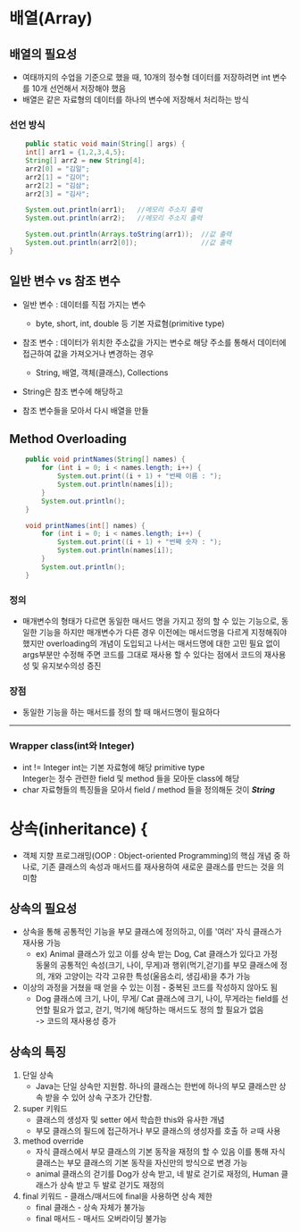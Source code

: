# 배열(Array)

## 배열의 필요성
- 여태까지의 수업을 기준으로 했을 때, 10개의 정수형 데이터를 저장하려면 int 변수를 10개 선언해서 저장해야 했음
- 배열은 같은 자료형의 데이터를 하나의 변수에 저장해서 처리하는 방식

### 선언 방식
```java
    public static void main(String[] args) {
    int[] arr1 = {1,2,3,4,5};
    String[] arr2 = new String[4];
    arr2[0] = "김일";
    arr2[1] = "김이";
    arr2[2] = "김삼";
    arr2[3] = "김사";

    System.out.println(arr1);   //메모리 주소지 출력
    System.out.println(arr2);   //메모리 주소지 출력

    System.out.println(Arrays.toString(arr1));  //값 출력
    System.out.println(arr2[0]);                //값 출력
}
```

## 일반 변수 vs 참조 변수
- 일반 변수 : 데이터를 직접 가지는 변수
  - byte, short, int, double 등 기본 자료혐(primitive type)
- 참조 변수 : 데이터가 위치한 주소값을 가지는 변수로 해당 주소를 통해서 데이터에 접근하여 값을 가져오거나 변경하는 경우
  - String, 배열, 객체(클래스), Collections

- String은 참조 변수에 해당하고
- 참조 변수들을 모아서 다시 배열을 만들


## Method Overloading
```java
    public void printNames(String[] names) {
        for (int i = 0; i < names.length; i++) {
            System.out.print((i + 1) + "번째 이름 : ");
            System.out.println(names[i]);
        }
        System.out.println();
    }

    void printNames(int[] names) {
        for (int i = 0; i < names.length; i++) {
            System.out.print((i + 1) + "번째 숫자 : ");
            System.out.println(names[i]);
        }
        System.out.println();
    }
```

### 정의
- 매개변수의 형태가 다르면 동일한 매서드 명을 가지고 정의 할 수 있는 기능으로, 동일한 기능을 하지만 매개변수가 다른 경우 이전에는 매서드명을 다르게 지정해줘야 했지만 overloading의 개념이 도입되고 나서는 매서드명에 대한 고민 필요 없이 args부분만 수정해 주면 코드를 그대로 재사용 할 수 있다는 점에서 코드의 재사용성 및 유지보수의성 증진

### 장점
- 동일한 기능을 하는 매서드를 정의 할 때 매서드명이 필요하다

----------------------
### Wrapper class(int와 Integer)
- int != Integer
int는 기본 자료형에 해당 primitive type   
Integer는 정수 관련한 field 및 method 들을 모아둔 class에 해당
- char 자료형들의 특징들을 모아서 field / method 들을 정의해둔 것이 **_String_**


# 상속(inheritance) {
- 객체 지향 프로그래밍(OOP : Object-oriented Programming)의 핵심 개념 중 하나로, 기존 클래스의 속성과 매서드를 재사용하여 새로운 클래스를 만드는 것을 의미함

## 상속의 필요성
- 상속을 통해 공통적인 기능을 부모 클래스에 정의하고, 이를 '여러' 자식 클래스가 재사용 가능
  - ex) Animal 클래스가 있고 이를 상속 받는 Dog, Cat 클래스가 있다고 가정   
    동물의 공통적인 속성(크기, 나이, 무게)과 행위(먹기,걷기)를 부모 클래스에 정의, 개와 고양이는 각각 고유한 특성(울음소리, 생김새)을 추가 가능
- 이상의 과정을 거쳤을 때 얻을 수 있는 이점 - 중복된 코드를 작성하지 않아도 됨
  - Dog 클래스에 크기, 나이, 무게/ Cat 클래스에 크기, 나이, 무게라는 field를 선언할 필요가 없고, 걷기, 먹기에 해당하는 매서드도 정의 할 필요가 없음   
    -> 코드의 재사용성 증가

## 상속의 특징
1. 단일 상속
   - Java는 단일 상속만 지원함. 하나의 클래스는 한번에 하나의 부모 클래스만 상속 받을 수 있어 상속 구조가 간단함.
2. super 키워드
   - 클래스의 생성자 및 setter 에서 학습한 this와 유사한 개념
   - 부모 클래스의 필드에 접근하거나 부모 클래스의 생성자를 호출 하 ㄹ때 사용
3. method override
   - 자식 클래스에서 부모 클래스의 기본 동작을 재정의 할 수 있음 이를 통해 자식 클래스는 부모 클래스의 기본 동작을 자신만의 방식으로 변경 가능
   - animal 클래스의 걷기를 Dog가 상속 받고, 네 발로 걷기로 재정의, Human 클래스가 상속 받고 두 발로 걷기도 재정의
4. final 키워드 - 클래스/매서드에 final을 사용하면 상속 제한
   - final 클래스 - 상속 자체가 불가능
   - final 매서드 - 매서드 오버라이딩 불가능